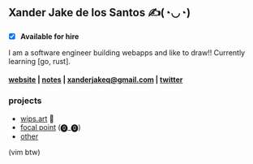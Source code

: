 ## Xander Jake de los Santos ✍(◔◡◔)
- [x] **Available for hire**
      
I am a software engineer building webapps and like to draw!!
Currently learning [go, rust].

#### [website](https://xanderjakeq.page/) | [notes](https://notes.xanderjakeq.page/) | [xanderjakeq@gmail.com](mailto:xanderjakeq+github@gmail.com) | [twitter](https://www.threads.net/@xanderjakeq)
### projects
- [wips.art](https://wips.art/) 🎨
- [focal point](https://focalpoint.wips.art/) (⓿_⓿)
- [other](https://github.com/projectcollection)

(vim btw)
<!--
**xanderjakeq/xanderjakeq** is a ✨ _special_ ✨ repository because its `README.md` (this file) appears on your GitHub profile.

Here are some ideas to get you started:

- 🔭 I’m currently working on ...
- 🌱 I’m currently learning ...
- 👯 I’m looking to collaborate on ...
- 🤔 I’m looking for help with ...
- 💬 Ask me about ...
- 📫 How to reach me: ...
- 😄 Pronouns: ...
- ⚡ Fun fact: ...
-->

